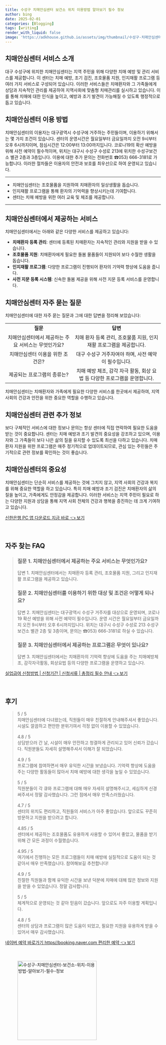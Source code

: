 ```yaml
---
title: 수성구 치매안심센터 보건소 위치 이용방법 알아보기 필수 정보
author: bing
date: 2025-02-01
categories: [Blogging]
tags: [writing]
render_with_liquid: false
image: 'https://adkhouse.github.io/assets/img/thumbnail/수성구-치매안심센터-보건소-위치-이용방법-알아보기-필수-정보.webp'
---
```



<h2 id='치매안심센터_서비스소개'>치매안심센터 서비스 소개</h2>

<p>대구 수성구에 위치한 치매안심센터는 지역 주민을 위해 다양한 치매 예방 및 관리 서비스를 제공합니다. 이 센터는 치매 예방, 조기 검진, 조호물품 지원, 인지재활 프로그램 등 여러 가지 서비스로 구성되어 있습니다. 이러한 서비스들은 치매환자와 그 가족들에게 상담과 지속적인 관리를 제공하여 지역사회에 맞춤형 치매관리를 실시하고 있습니다. 이를 통해 치매에 대한 인식을 높이고, 예방과 조기 발견이 가능해질 수 있도록 행정적으로 돕고 있습니다.</p>

<h2 id='치매안심센터_이용방법'>치매안심센터 이용 방법</h2>

<p>치매안심센터의 이용자는 대구광역시 수성구에 거주하는 주민들이며, 이용하기 위해서는 몇 가지 조건이 있습니다. 센터의 운영시간은 월요일부터 금요일까지 오전 9시부터 오후 6시까지이며, 점심시간은 12:00부터 13:00까지입니다. 코로나19의 확산 예방을 위해 사전 예약이 필수적이며, 위치는 대구시 수성구 수성로 213에 위치한 수성구보건소 별관 2층과 3층입니다. 이용에 대한 추가 문의는 전화번호 ☎053) 666-3181로 가능합니다. 이러한 절차들은 이용자의 안전과 보호를 최우선으로 하여 운영되고 있습니다.</p>

<hr />

<ul>
    <li>치매안심센터는 조호물품을 지원하여 치매환자의 일상생활을 돕습니다.</li>
    <li>인지재활 프로그램을 통해 환자의 기억력을 향상시키는데 기여합니다.</li>
    <li>센터는 치매 예방을 위한 여러 교육 및 체조를 제공합니다.</li>
</ul>

<hr />

<h2 id='치매안심센터_제공서비스'>치매안심센터에서 제공하는 서비스</h2>

<p>치매안심센터에서는 아래와 같은 다양한 서비스를 제공하고 있습니다:</p>

<ul>
    <li><b>치매환자 등록 관리</b>: 센터에 등록된 치매환자는 지속적인 관리와 지원을 받을 수 있습니다.</li>
    <li><b>조호물품 지원</b>: 치매환자에게 필요한 돌봄 물품들이 지원되어 보다 수월한 생활을 돕습니다.</li>
    <li><b>인지재활 프로그램</b>: 다양한 프로그램이 진행되어 환자의 기억력 향상에 도움을 줍니다.</li>
    <li><b>사전 지문 등록 시스템</b>: 신속한 돌봄 제공을 위해 사전 지문 등록 서비스를 운영합니다.</li>
</ul>

<h2 id='치매안심센터_자주묻는질문'>치매안심센터 자주 묻는 질문</h2>

<p>치매안심센터에 대한 자주 묻는 질문과 그에 대한 답변을 정리해 보았습니다:</p>

<table>
    <tr>
        <td style="text-align: center; height: 17px;"><b>질문</b></td>
        <td style="text-align: center; height: 17px;"><b>답변</b></td>
    </tr>
    <tr>
        <td style="text-align: center; height: 17px;">치매안심센터에서 제공하는 주요 서비스는 무엇인가요?</td>
        <td style="text-align: center; height: 17px;">치매 환자 등록 관리, 조호물품 지원, 인지재활 프로그램을 제공합니다.</td>
    </tr>
    <tr>
        <td style="text-align: center; height: 17px;">치매안심센터 이용을 위한 조건은?</td>
        <td style="text-align: center; height: 17px;">대구 수성구 거주자여야 하며, 사전 예약이 필수입니다.</td>
    </tr>
    <tr>
        <td style="text-align: center; height: 17px;">제공되는 프로그램의 종류는?</td>
        <td style="text-align: center; height: 17px;">치매 예방 체조, 감각 자극 활동, 회상 요법 등 다양한 프로그램을 운영합니다.</td>
    </tr>
</table>

<p>치매안심센터는 치매환자와 가족에게 필요한 다양한 서비스를 한곳에서 제공하여, 지역 사회의 건강과 안전을 위한 중요한 역할을 수행하고 있습니다.</p>

<h2 id='치매안심센터_추가정보'>치매안심센터 관련 추가 정보</h2>

<p>보다 구체적인 서비스에 대한 정보나 문의는 항상 센터에 직접 연락하여 필요한 도움을 받는 것이 중요합니다. 센터는 치매 예방과 조기 발견의 중요성을 강조하고 있으며, 이용자와 그 가족들이 보다 나은 삶의 질을 유지할 수 있도록 최선을 다하고 있습니다. 치매환자 지원을 위한 프로그램은 매주 정기적으로 업데이트되므로, 관심 있는 주민들은 주기적으로 관련 정보를 확인하는 것이 좋습니다.</p>

<h2 id='치매안심센터_결론'>치매안심센터의 중요성</h2>

<p>치매안심센터는 단순히 서비스를 제공하는 것에 그치지 않고, 지역 사회의 건강과 복지를 위해 중요한 역할을 하고 있습니다. 특히 치매 예방과 조기 검진은 치매환자의 삶의 질을 높이고, 가족에게도 안정감을 제공합니다. 이러한 서비스는 지역 주민이 필요로 하는 다양한 지원과 상담을 통해 지역 사회 전체의 건강과 행복을 증진하는 데 크게 기여하고 있습니다.</p>


<p><a class="click-button" title="신한은행 PC 앱 다운로드 지금 바로" href="https://adkhouse.github.io/posts/%EC%8B%A0%ED%95%9C%EC%9D%80%ED%96%89-PC-%EC%95%B1-%EB%8B%A4%EC%9A%B4%EB%A1%9C%EB%93%9C-%EC%A7%80%EA%B8%88-%EB%B0%94%EB%A1%9C/" rel="dofollow">신한은행 PC 앱 다운로드 지금 바로 👈 보기</a></p><br>
<h2 id='자주_찾는_FAQ'>자주 찾는 FAQ</h2>
<div itemscope="" itemtype="https://schema.org/FAQPage"> 
<blockquote> 
<div itemscope="" itemprop="mainEntity" itemtype="https://schema.org/Question"> 
<h3 itemprop="name">질문 1. 치매안심센터에서 제공하는 주요 서비스는 무엇인가요?</h3> 
<div itemscope="" itemprop="acceptedAnswer" itemtype="https://schema.org/Answer"> 
<span itemprop="text"> 
<p>답변 1. 치매안심센터에서는 치매환자 등록 관리, 조호물품 지원, 그리고 인지재활 프로그램을 제공하고 있습니다.</p> 
</span> 
</div> 
</div> 
<div itemscope="" itemprop="mainEntity" itemtype="https://schema.org/Question"> 
<h3 itemprop="name">질문 2. 치매안심센터를 이용하기 위한 대상 및 조건은 어떻게 되나요?</h3> 
<div itemscope="" itemprop="acceptedAnswer" itemtype="https://schema.org/Answer"> 
<span itemprop="text"> 
<p>답변 2. 치매안심센터는 대구광역시 수성구 거주자를 대상으로 운영되며, 코로나19 확산 예방을 위해 사전 예약이 필수입니다. 운영 시간은 월요일부터 금요일까지 오전 9시부터 오후 6시까지입니다. 위치는 대구시 수성구 수성로 213 수성구보건소 별관 2층 및 3층이며, 문의는 ☎053) 666-3181로 하실 수 있습니다.</p> 
</span> 
</div> 
</div> 
<div itemscope="" itemprop="mainEntity" itemtype="https://schema.org/Question"> 
<h3 itemprop="name">질문 3. 치매안심센터에서 제공하는 프로그램은 무엇이 있나요?</h3> 
<div itemscope="" itemprop="acceptedAnswer" itemtype="https://schema.org/Answer"> 
<span itemprop="text"> 
<p>답변 3. 치매안심센터에서는 치매환자의 기억력 향상에 도움을 주는 치매예방체조, 감각자극활동, 회상요법 등의 다양한 프로그램을 운영하고 있습니다.</p> 
</span> 
</div> 
</div> 
</blockquote> 
</div>
<p><a class="click-button" title="실업급여 신청방법 | 신청기간 | 신청서류 | 총정리 필수 안내" href="https://adkhouse.github.io/posts/%EC%8B%A4%EC%97%85%EA%B8%89%EC%97%AC-%EC%8B%A0%EC%B2%AD%EB%B0%A9%EB%B2%95-%EC%8B%A0%EC%B2%AD%EA%B8%B0%EA%B0%84-%EC%8B%A0%EC%B2%AD%EC%84%9C%EB%A5%98-%EC%B4%9D%EC%A0%95%EB%A6%AC-%ED%95%84%EC%88%98-%EC%95%88%EB%82%B4/" rel="dofollow">실업급여 신청방법 | 신청기간 | 신청서류 | 총정리 필수 안내 👈 보기</a></p><br>
<h2 id='후기'>후기</h2>
<div itemscope itemtype="https://schema.org/Product">
  <blockquote>
  <div itemprop="review" itemscope itemtype="https://schema.org/Review">
      <div itemprop="reviewRating" itemscope itemtype="https://schema.org/Rating"> <span itemprop="ratingValue">5</span> / <span itemprop="bestRating">5</span> </div>
      <span itemprop="reviewBody">치매안심센터에 다녀왔는데, 직원들이 매우 친절하게 안내해주셔서 좋았습니다. 시설도 깔끔하고 편안한 분위기여서 걱정 없이 이용할 수 있었습니다.</span>
  </div>
  <br>
  <div itemprop="review" itemscope itemtype="https://schema.org/Review">
      <div itemprop="reviewRating" itemscope itemtype="https://schema.org/Rating"> <span itemprop="ratingValue">4.8</span> / <span itemprop="bestRating">5</span> </div>
      <span itemprop="reviewBody">상담받으러 간 날, 시설이 매우 안전하고 청결하게 관리되고 있어 신뢰가 갔습니다. 직원분들도 자세히 설명해주셔서 이해가 잘 되었습니다.</span>
  </div>
  <br>
  <div itemprop="review" itemscope itemtype="https://schema.org/Review">
      <div itemprop="reviewRating" itemscope itemtype="https://schema.org/Rating"> <span itemprop="ratingValue">4.9</span> / <span itemprop="bestRating">5</span> </div>
      <span itemprop="reviewBody">프로그램에 참여하면서 매우 유익한 시간을 보냈습니다. 기억력 향상에 도움을 주는 다양한 활동들이 많아서 치매 예방에 대한 생각을 높일 수 있었습니다.</span>
  </div>
  <br>
  <div itemprop="review" itemscope itemtype="https://schema.org/Review">
      <div itemprop="reviewRating" itemscope itemtype="https://schema.org/Rating"> <span itemprop="ratingValue">5</span> / <span itemprop="bestRating">5</span> </div>
      <span itemprop="reviewBody">직원분들이 각 큐와 프로그램에 대해 매우 자세히 설명해주시고, 세심하게 신경 써주셔서 정말 감사했습니다. 그런 점에서 매우 만족스러웠습니다.</span>
  </div>
  <br>
  <div itemprop="review" itemscope itemtype="https://schema.org/Review">
      <div itemprop="reviewRating" itemscope itemtype="https://schema.org/Rating"> <span itemprop="ratingValue">4.7</span> / <span itemprop="bestRating">5</span> </div>
      <span itemprop="reviewBody">센터의 위치도 편리하고, 직원들의 서비스가 아주 좋았습니다. 앞으로도 꾸준히 방문하고 지원을 받으려고 합니다.</span>
  </div>
  <br>
  <div itemprop="review" itemscope itemtype="https://schema.org/Review">
      <div itemprop="reviewRating" itemscope itemtype="https://schema.org/Rating"> <span itemprop="ratingValue">4.85</span> / <span itemprop="bestRating">5</span> </div>
      <span itemprop="reviewBody">센터에서 제공하는 조호물품도 유용하게 사용할 수 있어서 좋았고, 물품을 받기 위해 간 모든 과정이 수월했습니다.</span>
  </div>
  <br>
  <div itemprop="review" itemscope itemtype="https://schema.org/Review">
      <div itemprop="reviewRating" itemscope itemtype="https://schema.org/Rating"> <span itemprop="ratingValue">4.95</span> / <span itemprop="bestRating">5</span> </div>
      <span itemprop="reviewBody">여기에서 진행하는 모든 프로그램들이 치매 예방에 실질적으로 도움이 되는 것 같아서 매우 만족했습니다. 참여해보길 추천합니다!</span>
  </div>
  <br>
  <div itemprop="review" itemscope itemtype="https://schema.org/Review">
      <div itemprop="reviewRating" itemscope itemtype="https://schema.org/Rating"> <span itemprop="ratingValue">4.9</span> / <span itemprop="bestRating">5</span> </div>
      <span itemprop="reviewBody">친절한 직원들과 함께 유익한 시간을 보낸 덕분에 치매에 대해 많은 정보와 지원을 받을 수 있었습니다. 정말 감사합니다.</span>
  </div>
  <br>
  <div itemprop="review" itemscope itemtype="https://schema.org/Review">
      <div itemprop="reviewRating" itemscope itemtype="https://schema.org/Rating"> <span itemprop="ratingValue">5</span> / <span itemprop="bestRating">5</span> </div>
      <span itemprop="reviewBody">체계적으로 운영되는 것 같아 믿음이 갔습니다. 앞으로도 자주 이용할 계획입니다.</span>
  </div>
  <br>
  <div itemprop="review" itemscope itemtype="https://schema.org/Review">
      <div itemprop="reviewRating" itemscope itemtype="https://schema.org/Rating"> <span itemprop="ratingValue">4.8</span> / <span itemprop="bestRating">5</span> </div>
      <span itemprop="reviewBody">센터의 상담과 프로그램이 많은 도움이 되었고, 필요한 지원을 유용하게 받을 수 있어서 매우 감사했습니다.</span>
  </div>
  </blockquote>
</div>
<p><a class="click-button" title="네이버 예약 바로가기 https//booking.naver.com 편리한 예약" href="https://adkhouse.github.io/posts/%EB%84%A4%EC%9D%B4%EB%B2%84-%EC%98%88%EC%95%BD-%EB%B0%94%EB%A1%9C%EA%B0%80%EA%B8%B0-httpsbooking.naver.com-%ED%8E%B8%EB%A6%AC%ED%95%9C-%EC%98%88%EC%95%BD/" rel="dofollow">네이버 예약 바로가기 https//booking.naver.com 편리한 예약 👈 보기</a></p><br>
<figure class="image"><img src="https://adkhouse.github.io/assets/img/thumbnail/수성구-치매안심센터-보건소-위치-이용방법-알아보기-필수-정보.webp" alt="수성구-치매안심센터-보건소-위치-이용방법-알아보기-필수-정보" width="256" height="256"></figure>